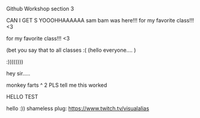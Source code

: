 Github Workshop section 3

 CAN I GET S YOOOHHAAAAAA
 sam bam was here!!!
 for my favorite class!!!  <3


 for my favorite class!!!  <3

(bet you say that to all classes :( 
(hello everyone.... )   


:))))))))


hey sir.....



monkey farts ^ 2
PLS tell me this worked

HELLO TEST

hello :))
shameless plug: https://www.twitch.tv/visualalias 
